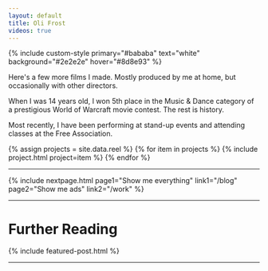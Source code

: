 ```yaml
---
layout: default
title: Oli Frost
videos: true
---
```

{% include custom-style primary="#bababa" text="white" background="#2e2e2e" hover="#8d8e93" %}


Here's a few more films I made. Mostly produced by me at home, but occasionally with other directors.

When I was 14 years old, I won 5th place in the Music & Dance category of a prestigious World of Warcraft movie contest. The rest is history.

Most recently, I have been performing at stand-up events and attending classes at the Free Association.

<div class="posts" markdown="0">
{% assign projects = site.data.reel %}
{% for item in projects %}
    {% include project.html project=item %}
{% endfor %}
</div>

---

{% include nextpage.html page1="Show me everything" link1="/blog" page2="Show me ads" link2="/work" %}

---

# Further Reading

{% include featured-post.html %}

---
